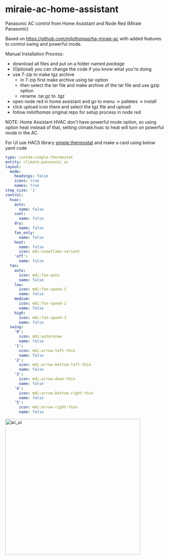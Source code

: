 # miraie-ac-home-assistant
Panasonic AC control from Home Assistant and Node Red (Miraie Panasonic)

Based on https://github.com/milothomas/ha-miraie-ac with added features to control swing and powerful mode.

Manual Installation Process:
* download all files and put on a folder named _package_
* (Optional) you can change the code if you know what you're doing
* use 7-zip to make tgz archive
    * in 7-zip first make archive using tar option
    * then select the tar file and make archive of the tar file and use gzip option
    * rename .tar.gz to .tgz
* open node red in home assistant and go to menu -> palletes -> install
* click upload icon there and select the tgz file and upload
* follow  _milothomas_ original repo for setup process in node red


NOTE: Home Assistant HVAC don't have powerful mode option, so using option heat instead of that, setting climate.hvac to heat will turn on powerful mode in the AC.

For UI use HACS library [simple thermostat](https://github.com/nervetattoo/simple-thermostat) and make a card using below yaml code

```yaml
type: custom:simple-thermostat
entity: climate.panasonic_ac
layout:
  mode:
    headings: false
    icons: true
    names: true
step_size: '1'
control:
  hvac:
    auto:
      name: false
    cool:
      name: false
    dry:
      name: false
    fan_only:
      name: false
    heat:
      name: false
      icon: mdi:snowflake-variant
    'off':
      name: false
  fan:
    auto:
      icon: mdi:fan-auto
      name: false
    low:
      icon: mdi:fan-speed-1
      name: false
    medium:
      icon: mdi:fan-speed-2
      name: false
    high:
      icon: mdi:fan-speed-3
      name: false
  swing:
    '0':
      icon: mdi:autorenew
      name: false
    '1':
      icon: mdi:arrow-left-thin
      name: false
    '2':
      icon: mdi:arrow-bottom-left-thin
      name: false
    '3':
      icon: mdi:arrow-down-thin
      name: false
    '4':
      icon: mdi:arrow-bottom-right-thin
      name: false
    '5':
      icon: mdi:arrow-right-thin
      name: false

```

<img width="428" alt="ac_ui" src="https://user-images.githubusercontent.com/93876251/151554889-ab9bd367-d1de-465f-9f20-c05e39be0f23.png">
